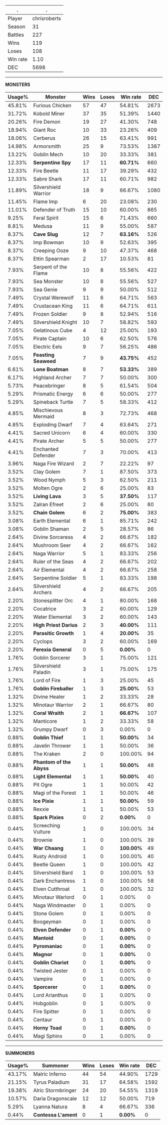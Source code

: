 .|.
|-|-
Player|chrisroberts
Season|31
Battles|227
Wins|119
Loses|108
Win rate|1.10
DEC|5698

---
**MONSTERS**

Usage%|Monster|Wins|Loses|Win rate|DEC|
-|-|-|-|-|-|
45.81%|Furious Chicken|57|47|54.81%|2673|
31.72%|Kobold Miner|37|35|51.39%|1440|
20.26%|Fire Demon|19|27|41.30%|748|
18.94%|Giant Roc|10|33|23.26%|409|
18.06%|Cerberus|26|15|63.41%|991|
14.98%|Armorsmith|25|9|73.53%|1387|
13.22%|Goblin Mech|10|20|33.33%|381|
12.33%|**Serpentine Spy**|17|11|**60.71%**|660|
12.33%|Fire Beetle|11|17|39.29%|432|
12.33%|Sabre Shark|17|11|60.71%|982|
11.89%|Silvershield Warrior|18|9|66.67%|1080|
11.45%|Flame Imp|6|20|23.08%|230|
11.01%|Defender of Truth|15|10|60.00%|865|
9.25%|Feral Spirit|15|6|71.43%|660|
8.81%|Medusa|11|9|55.00%|587|
8.37%|**Cave Slug**|12|7|**63.16%**|526|
8.37%|Imp Bowman|10|9|52.63%|395|
8.37%|Creeping Ooze|9|10|47.37%|468|
8.37%|Ettin Spearman|2|17|10.53%|81|
7.93%|Serpent of the Flame|10|8|55.56%|422|
7.93%|Sea Monster|10|8|55.56%|527|
7.93%|Sea Genie|9|9|50.00%|512|
7.49%|Crystal Werewolf|11|6|64.71%|563|
7.49%|Crustacean King|11|6|64.71%|611|
7.49%|Frozen Soldier|9|8|52.94%|516|
7.49%|Silvershield Knight|10|7|58.82%|593|
7.05%|Gelatinous Cube|4|12|25.00%|193|
7.05%|Pirate Captain|10|6|62.50%|576|
7.05%|Electric Eels|9|7|56.25%|486|
7.05%|**Feasting Seaweed**|7|9|**43.75%**|452|
6.61%|**Lone Boatman**|8|7|**53.33%**|389|
6.17%|Highland Archer|7|7|50.00%|300|
5.73%|Peacebringer|8|5|61.54%|504|
5.29%|Prismatic Energy|6|6|50.00%|277|
5.29%|Spineback Turtle|7|5|58.33%|412|
4.85%|Mischievous Mermaid|8|3|72.73%|468|
4.85%|Exploding Dwarf|7|4|63.64%|271|
4.41%|Sacred Unicorn|6|4|60.00%|330|
4.41%|Pirate Archer|5|5|50.00%|277|
4.41%|Enchanted Defender|7|3|70.00%|413|
3.96%|Naga Fire Wizard|2|7|22.22%|97|
3.52%|Clay Golem|7|1|87.50%|373|
3.52%|Wood Nymph|5|3|62.50%|211|
3.52%|Molten Ogre|2|6|25.00%|83|
3.52%|**Living Lava**|3|5|**37.50%**|117|
3.52%|Zalran Efreet|2|6|25.00%|80|
3.52%|**Chain Golem**|6|2|**75.00%**|383|
3.08%|Earth Elemental|6|1|85.71%|242|
3.08%|Goblin Shaman|2|5|28.57%|86|
2.64%|Divine Sorceress|4|2|66.67%|182|
2.64%|Mushroom Seer|4|2|66.67%|162|
2.64%|Naga Warrior|5|1|83.33%|256|
2.64%|Ruler of the Seas|4|2|66.67%|202|
2.64%|Air Elemental|4|2|66.67%|258|
2.64%|Serpentine Soldier|5|1|83.33%|198|
2.64%|Silvershield Archers|4|2|66.67%|205|
2.20%|Stonesplitter Orc|4|1|80.00%|168|
2.20%|Cocatrice|3|2|60.00%|129|
2.20%|Water Elemental|3|2|60.00%|143|
2.20%|**High Priest Darius**|2|3|**40.00%**|111|
2.20%|**Parasitic Growth**|1|4|**20.00%**|35|
2.20%|Cyclops|3|2|60.00%|169|
2.20%|**Ferexia General**|0|5|**0.00%**|0|
1.76%|Goblin Sorcerer|3|1|75.00%|121|
1.76%|Silvershield Paladin|3|1|75.00%|175|
1.76%|Lord of Fire|1|3|25.00%|45|
1.76%|**Goblin Fireballer**|1|3|**25.00%**|53|
1.32%|Divine Healer|1|2|33.33%|28|
1.32%|Minotaur Warrior|2|1|66.67%|80|
1.32%|**Coral Wraith**|2|1|**66.67%**|107|
1.32%|Manticore|1|2|33.33%|58|
1.32%|Grumpy Dwarf|0|3|0.00%|0|
0.88%|**Goblin Thief**|1|1|**50.00%**|34|
0.88%|Javelin Thrower|1|1|50.00%|36|
0.88%|The Kraken|2|0|100.00%|94|
0.88%|**Phantom of the Abyss**|1|1|**50.00%**|48|
0.88%|**Light Elemental**|1|1|**50.00%**|40|
0.88%|Pit Ogre|1|1|50.00%|42|
0.88%|Magi of the Forest|1|1|50.00%|46|
0.88%|**Ice Pixie**|1|1|**50.00%**|59|
0.88%|Rexxie|1|1|50.00%|53|
0.88%|**Spark Pixies**|0|2|**0.00%**|0|
0.44%|Screeching Vulture|1|0|100.00%|34|
0.44%|Brownie|1|0|100.00%|39|
0.44%|**War Chaang**|1|0|**100.00%**|49|
0.44%|Rusty Android|1|0|100.00%|40|
0.44%|Beetle Queen|1|0|100.00%|42|
0.44%|Silvershield Bard|1|0|100.00%|53|
0.44%|Dark Enchantress|1|0|100.00%|58|
0.44%|Elven Cutthroat|1|0|100.00%|32|
0.44%|Minotaur Warlord|0|1|0.00%|0|
0.44%|Naga Windmaster|0|1|0.00%|0|
0.44%|Stone Golem|0|1|0.00%|0|
0.44%|Boogeyman|0|1|0.00%|0|
0.44%|**Elven Defender**|0|1|**0.00%**|0|
0.44%|**Mantoid**|0|1|**0.00%**|0|
0.44%|**Pyromaniac**|0|1|**0.00%**|0|
0.44%|**Magnor**|0|1|**0.00%**|0|
0.44%|**Goblin Chariot**|0|1|**0.00%**|0|
0.44%|Twisted Jester|0|1|0.00%|0|
0.44%|Vampire|0|1|0.00%|0|
0.44%|**Sporcerer**|0|1|**0.00%**|0|
0.44%|Lord Arianthus|0|1|0.00%|0|
0.44%|Hobgoblin|0|1|0.00%|0|
0.44%|Fire Spitter|0|1|0.00%|0|
0.44%|Centaur|0|1|0.00%|0|
0.44%|**Horny Toad**|0|1|**0.00%**|0|
0.44%|Magi Sphinx|0|1|0.00%|0|

---
**SUMMONERS**

Usage%|Summoner|Wins|Loses|Win rate|DEC|
-|-|-|-|-|-|
43.17%|Malric Inferno|44|54|44.90%|1729|
21.15%|Tyrus Paladium|31|17|64.58%|1592|
19.38%|Alric Stormbringer|24|20|54.55%|1319|
10.57%|Daria Dragonscale|12|12|50.00%|719|
5.29%|Lyanna Natura|8|4|66.67%|336|
0.44%|**Contessa L'ament**|0|1|**0.00%**|0|
